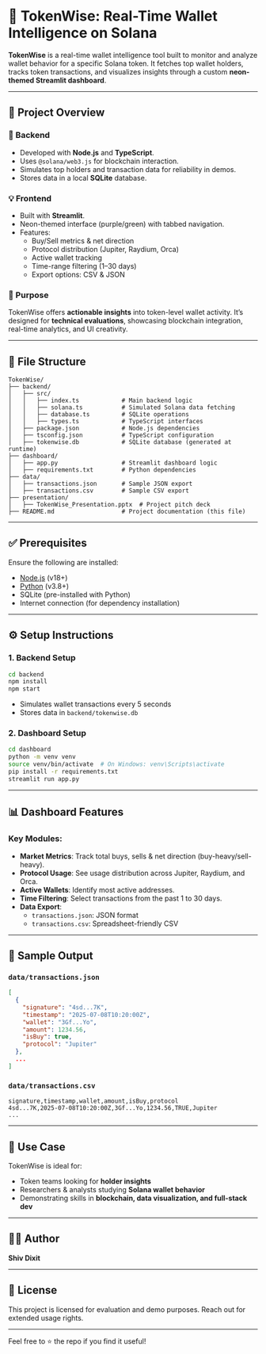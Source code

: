 # 🚀 TokenWise: Real-Time Wallet Intelligence on Solana

**TokenWise** is a real-time wallet intelligence tool built to monitor and analyze wallet behavior for a specific Solana token. It fetches top wallet holders, tracks token transactions, and visualizes insights through a custom **neon-themed Streamlit dashboard**.

---

## 📌 Project Overview

### 🔧 Backend
- Developed with **Node.js** and **TypeScript**.
- Uses `@solana/web3.js` for blockchain interaction.
- Simulates top holders and transaction data for reliability in demos.
- Stores data in a local **SQLite** database.

### 💡 Frontend
- Built with **Streamlit**.
- Neon-themed interface (purple/green) with tabbed navigation.
- Features:
  - Buy/Sell metrics & net direction
  - Protocol distribution (Jupiter, Raydium, Orca)
  - Active wallet tracking
  - Time-range filtering (1–30 days)
  - Export options: CSV & JSON

### 🎯 Purpose
TokenWise offers **actionable insights** into token-level wallet activity. It’s designed for **technical evaluations**, showcasing blockchain integration, real-time analytics, and UI creativity.

---

## 📁 File Structure

```
TokenWise/
├── backend/
│   ├── src/
│   │   ├── index.ts            # Main backend logic
│   │   ├── solana.ts           # Simulated Solana data fetching
│   │   ├── database.ts         # SQLite operations
│   │   ├── types.ts            # TypeScript interfaces
│   ├── package.json            # Node.js dependencies
│   ├── tsconfig.json           # TypeScript configuration
│   ├── tokenwise.db            # SQLite database (generated at runtime)
├── dashboard/
│   ├── app.py                  # Streamlit dashboard logic
│   ├── requirements.txt        # Python dependencies
├── data/
│   ├── transactions.json       # Sample JSON export
│   ├── transactions.csv        # Sample CSV export
├── presentation/
│   ├── TokenWise_Presentation.pptx  # Project pitch deck
├── README.md                   # Project documentation (this file)
```

---

## ✅ Prerequisites

Ensure the following are installed:

- [Node.js](https://nodejs.org/) (v18+)
- [Python](https://www.python.org/) (v3.8+)
- SQLite (pre-installed with Python)
- Internet connection (for dependency installation)

---

## ⚙️ Setup Instructions

### 1. Backend Setup

```bash
cd backend
npm install
npm start
```

- Simulates wallet transactions every 5 seconds
- Stores data in `backend/tokenwise.db`

### 2. Dashboard Setup

```bash
cd dashboard
python -m venv venv
source venv/bin/activate  # On Windows: venv\Scripts\activate
pip install -r requirements.txt
streamlit run app.py
```

---

## 📊 Dashboard Features

### Key Modules:

- **Market Metrics**: Track total buys, sells & net direction (buy-heavy/sell-heavy).
- **Protocol Usage**: See usage distribution across Jupiter, Raydium, and Orca.
- **Active Wallets**: Identify most active addresses.
- **Time Filtering**: Select transactions from the past 1 to 30 days.
- **Data Export**:
  - `transactions.json`: JSON format
  - `transactions.csv`: Spreadsheet-friendly CSV

---

## 📂 Sample Output

### `data/transactions.json`

```json
[
  {
    "signature": "4sd...7K",
    "timestamp": "2025-07-08T10:20:00Z",
    "wallet": "3Gf...Yo",
    "amount": 1234.56,
    "isBuy": true,
    "protocol": "Jupiter"
  },
  ...
]
```

### `data/transactions.csv`

```
signature,timestamp,wallet,amount,isBuy,protocol
4sd...7K,2025-07-08T10:20:00Z,3Gf...Yo,1234.56,TRUE,Jupiter
...
```

---

## 🧠 Use Case

TokenWise is ideal for:
- Token teams looking for **holder insights**
- Researchers & analysts studying **Solana wallet behavior**
- Demonstrating skills in **blockchain, data visualization, and full-stack dev**

---

## 👨‍💻 Author

**Shiv Dixit**

---

## 📄 License

This project is licensed for evaluation and demo purposes. Reach out for extended usage rights.

---

Feel free to ⭐ the repo if you find it useful!
